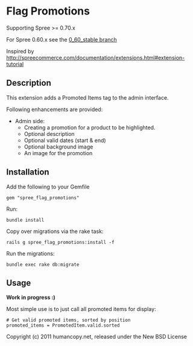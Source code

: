 # Flag Promotions

Supporting Spree >= 0.70.x

For Spree 0.60.x see the [0_60_stable branch](branches/0-60-stable)

Inspired by http://spreecommerce.com/documentation/extensions.html#extension-tutorial


## Description

This extension adds a Promoted Items tag to the admin interface.

Following enhancements are provided:

* Admin side:
  * Creating a promotion for a product to be highlighted.
  * Optional description
  * Optional valid dates (start & end)
  * Optional background image
  * An image for the promotion


## Installation

Add the following to your Gemfile

    gem "spree_flag_promotions"

Run:

    bundle install

Copy over migrations via the rake task:

    rails g spree_flag_promotions:install -f

Run the migrations:

    bundle exec rake db:migrate

## Usage
**Work in progress :)**

Most simple use is to just call all promoted items for display:

```
# Get valid promoted items, sorted by position 
promoted_items = PromotedItem.valid.sorted
```

Copyright (c) 2011 humancopy.net, released under the New BSD License
